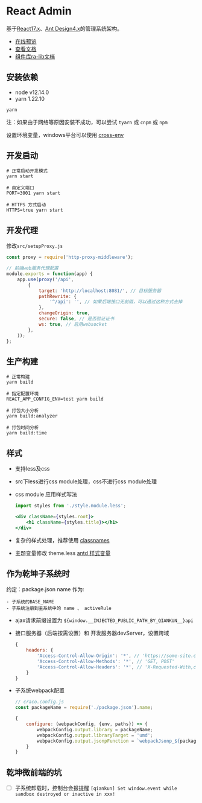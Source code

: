 # React Admin

基于[React17.x](https://reactjs.org)、[Ant Design4.x](https://ant.design/)的管理系统架构。

- [在线预览](https://sxfad.github.io/react-admin/build)
- [查看文档](https://sxfad.github.io/react-admin/#/)
- [组件库ra-lib文档](https://github.com/sxfad/ra-lib)

## 安装依赖

- node v12.14.0
- yarn 1.22.10

```bash
yarn
```

注：如果由于网络等原因安装不成功，可以尝试 `tyarn` 或 `cnpm` 或 `npm`

设置环境变量，windows平台可以使用 [cross-env](https://github.com/kentcdodds/cross-env#)

## 开发启动

```
# 正常启动开发模式
yarn start 

# 自定义端口
PORT=3001 yarn start

# HTTPS 方式启动
HTTPS=true yarn start
```

## 开发代理

修改`src/setupProxy.js`

```js
const proxy = require('http-proxy-middleware');

// 前端web服务代理配置
module.exports = function(app) {
    app.use(proxy('/api',
        {
            target: 'http://localhost:8081/', // 目标服务器
            pathRewrite: {
                '^/api': '', // 如果后端接口无前缀，可以通过这种方式去掉
            },
            changeOrigin: true,
            secure: false, // 是否验证证书
            ws: true, // 启用websocket
        },
    ));
};

```

## 生产构建

```
# 正常构建
yarn build

# 指定配置环境
REACT_APP_CONFIG_ENV=test yarn build

# 打包大小分析
yarn build:analyzer

# 打包时间分析
yarn build:time
```

## 样式

- 支持less及css
- src下less进行css module处理，css不进行css module处理
- css module 应用样式写法
    ```jsx
    import styles from './style.module.less';
    
    <div className={styles.root}>
        <h1 className={styles.title}></h1>
    </div>
    ```

- 复杂的样式处理，推荐使用 [classnames](https://github.com/JedWatson/classnames)
- 主题变量修改 theme.less [antd 样式变量](https://ant.design/docs/react/customize-theme-cn)

## 作为乾坤子系统时

约定：package.json name 作为:

    - 子系统的BASE_NAME 
    - 子系统注册到主系统中的 name 、 activeRule

- ajax请求前缀设置为 `${window.__INJECTED_PUBLIC_PATH_BY_QIANKUN__}api`
- 接口服务器（后端按需设置）和 开发服务器devServer，设置跨域

    ```js
    {
        headers: {
            'Access-Control-Allow-Origin': '*', // 'https://some-site.com'
            'Access-Control-Allow-Methods': '*', // 'GET, POST'
            'Access-Control-Allow-Headers': '*', // 'X-Requested-With,content-type, Authorization, token, auto-token'
        }
    } 
    ```
- 子系统webpack配置

    ```js
    // craco.config.js
    const packageName = require('./package.json').name;
    
    {
        configure: (webpackConfig, {env, paths}) => {
            webpackConfig.output.library = packageName;
            webpackConfig.output.libraryTarget = 'umd';
            webpackConfig.output.jsonpFunction = `webpackJsonp_${packageName}`;
        }
    }           
    ```  

## 乾坤微前端的坑

-[ ] 子系统卸载时，控制台会报提醒 `[qiankun] Set window.event while sandbox destroyed or inactive in xxx! `
